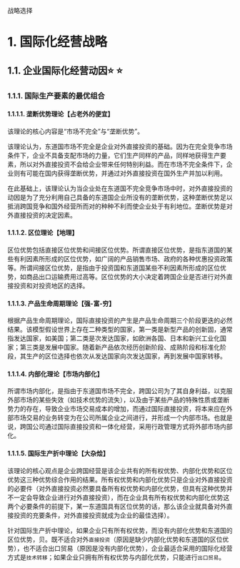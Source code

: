 战略选择

# 1. 国际化经营战略

## 1.1. 企业国际化经营动因:star: :star: 

### 1.1.1. 国际生产要素的最优组合

#### 1.1.1.1. 垄断优势理论【占老外的便宜】

该理论的核心内容是“市场不完全”与“垄断优势”。

该理论认为，东道国市场不完全是企业对外直接投资的基础。因为在完全竞争市场条件下，企业不具备支配市场的力量，它们生产同样的产品，同样地获得生产要素，所以对外直接投资不会给企业带来任何特别利益。而在市场不完全条件下，企业则有可能在国内获得垄断优势，并通过对外直接投资在国外生产并加以利用。

在此基础上，该理论认为当企业处在东道国不完全竞争市场中时，对外直接投资的动因是为了充分利用自己具备的东道国企业所没有的垄断优势，这种垄断优势足以抵消跨国竞争和国外经营所而对的种种不利而使企业处于有利地位。垄断优势是对外直接投资的决定因素。

#### 1.1.1.2. 区位理论【地理】

区位优势包括直接区位优势和间接区位优势。所谓直接区位优势，是指东道国的某些有利因素所形成的区位优势，如广阔的产品销售市场、政府的各种优惠投资政策等。所谓间接区位优势，是指由于投资国和东道国某些不利因素所形成的区位优势，如商品出口运输费用过高等。区位优势的大小决定着跨国企业是否进行对外直接投资和对投资地区的选择。

#### 1.1.1.3. 产品生命周期理论【强-富-穷】

根据产品生命周期理论，国际直接投资的产生是产品生命周期三个阶段更迭的必然结果。该模型假设世界上存在二种类型的国家，第一类是新型产品的创新固，通常指发达国家，如美国；第二类是次发达国家，如欧洲各国、日本和新兴工业化国家；第三类是发展中国家。随着新产品依次经历创新阶段、成熟阶段和标准化阶段，其生产的区位选择也依次从发达国家向次发达国家，再到发展中国家转移。

#### 1.1.1.4. 内部化理论【市场内部化】

所谓市场内部化，是指由于东道国市场不完全，跨国公司为了其自身利益，以克服外部市场的某些失效（如技术优势的流失），以及由于某些产品的特殊性质或垄断势力的存在，导致企业市场交易成本的增加，而通过国际直接投资，将本来应在外部市场交易的业务转变为在公司所属企业之间进行，并形成一个内部市场。也就是说，跨国公司通过国际直接投资和一体化经营，采用行政管理方式将外部市场内部化。

#### 1.1.1.5. 国际生产折中理论【大杂烩】

该理论的核心观点是企业跨国经营是该企业共有的所有权优势、内部化优势和区位优势这三种优势综合作用的结果。所有权优势和内部化优势只是企业对外直接投资的必要件（对外直接投资必然要具备所有权优势和内部化优势，但具有这种优势并不一定会导致企业进行对外直接投资），而在企业具有所有权优势和内部化优势这两个必要条件的前提下，某一东道国具有区位优势的话，那么该企业就具备对外直接投资的充要条件，对外直接投资就成为企业的最佳选择）。

针对国际生产折中理论，如果企业只有所有权优势，而没有内部化优势和东道国的区位优势，贝。既不适合对外`直接投资`（原因是缺少内部化优势和东道国的区位优势），也不适合出口贸易（原因是没有内部化优势），企业最适合采用的国际化经营方式是`技术转移`；如果企业只拥有所有权优势与内部化优势，只能进行`出口贸易`。
